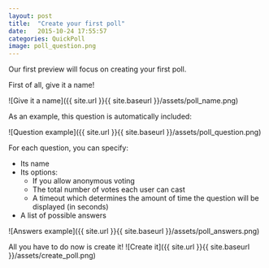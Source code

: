 ```yaml
---
layout: post
title:  "Create your first poll"
date:   2015-10-24 17:55:57
categories: QuickPoll
image: poll_question.png
---
```


Our first preview will focus on creating your first poll.

First of all, give it a name!

![Give it a name]({{ site.url }}{{ site.baseurl }}/assets/poll_name.png)

As an example, this question is automatically included:

![Question example]({{ site.url }}{{ site.baseurl }}/assets/poll_question.png)

For each question, you can specify:
<ul>
	<li>Its name</li>
	<li>Its options:
		<ul>
			<li>If you allow anonymous voting</li>
			<li>The total number of votes each user can cast</li>
			<li>A timeout which determines the amount of time the question will be displayed (in seconds)</li>
		</ul>
	</li>
	<li>A list of possible answers</li>
</ul>

![Answers example]({{ site.url }}{{ site.baseurl }}/assets/poll_answers.png)

All you have to do now is create it!
![Create it]({{ site.url }}{{ site.baseurl }}/assets/create_poll.png)